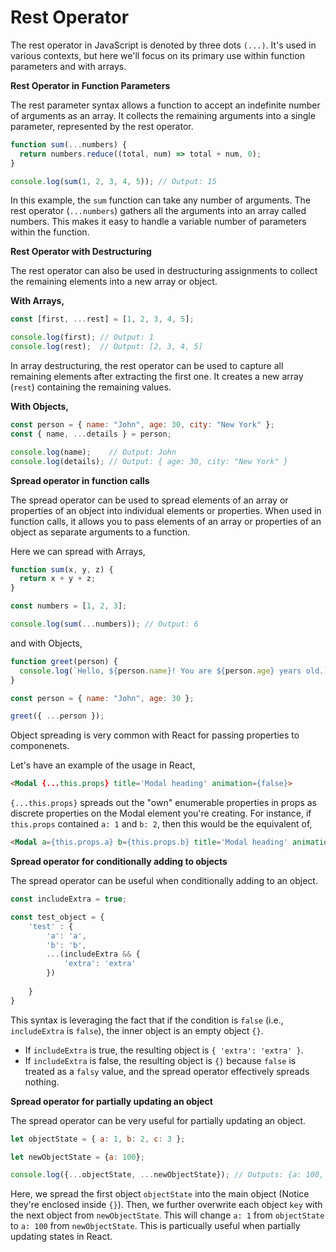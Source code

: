 # Rest Operator

The rest operator in JavaScript is denoted by three dots `(...)`. It's used in various contexts, but here we'll focus on its primary use within function parameters and with arrays.

**Rest Operator in Function Parameters**

The rest parameter syntax allows a function to accept an indefinite number of arguments as an array. It collects the remaining arguments into a single parameter, represented by the rest operator.

```JavaScript
function sum(...numbers) {
  return numbers.reduce((total, num) => total + num, 0);
}

console.log(sum(1, 2, 3, 4, 5)); // Output: 15
```

In this example, the `sum` function can take any number of arguments. The rest operator (`...numbers`) gathers all the arguments into an array called numbers. This makes it easy to handle a variable number of parameters within the function.

**Rest Operator with Destructuring**

The rest operator can also be used in destructuring assignments to collect the remaining elements into a new array or object.


**With Arrays,**


```JavaScript
const [first, ...rest] = [1, 2, 3, 4, 5];

console.log(first); // Output: 1
console.log(rest);  // Output: [2, 3, 4, 5]
```

In array destructuring, the rest operator can be used to capture all remaining elements after extracting the first one. It creates a new array (`rest`) containing the remaining values.

**With Objects,**

```JavaScript
const person = { name: "John", age: 30, city: "New York" };
const { name, ...details } = person;

console.log(name);    // Output: John
console.log(details); // Output: { age: 30, city: "New York" }
```

**Spread operator in function calls**

The spread operator can be used to spread elements of an array or properties of an object into individual elements or properties. When used in function calls, it allows you to pass elements of an array or properties of an object as separate arguments to a function.

Here we can spread with Arrays,

```JavaScript
function sum(x, y, z) {
  return x + y + z;
}

const numbers = [1, 2, 3];

console.log(sum(...numbers)); // Output: 6
```

and with Objects,

```JavaScript
function greet(person) {
  console.log(`Hello, ${person.name}! You are ${person.age} years old.`);
}

const person = { name: "John", age: 30 };

greet({ ...person });
```

Object spreading is very common with React for passing properties to componenets.

Let's have an example of the usage in React,

```HTML
<Modal {...this.props} title='Modal heading' animation={false}>
```

`{...this.props}` spreads out the "own" enumerable properties in props as discrete properties on the Modal element you're creating. For instance, if `this.props` contained `a: 1` and `b: 2`, then this would be the equivalent of,

```HTML
<Modal a={this.props.a} b={this.props.b} title='Modal heading' animation={false}>
```

**Spread operator for conditionally adding to objects**

The spread operator can be useful when conditionally adding to an object.

```JavaScript
const includeExtra = true;

const test_object = {
    'test' : {
        'a': 'a',
        'b': 'b',
        ...(includeExtra && {
            'extra': 'extra'
        })
        
    }
}
```

This syntax is leveraging the fact that if the condition is `false` (i.e., `includeExtra` is `false`), the inner object is an empty object `{}`.

- If `includeExtra` is true, the resulting object is `{ 'extra': 'extra' }`.
- If `includeExtra` is false, the resulting object is `{}` because `false` is treated as a `falsy` value, and the spread operator effectively spreads nothing.

**Spread operator for partially updating an object**

The spread operator can be very useful for partially updating an object.

```JavaScript
let objectState = { a: 1, b: 2, c: 3 };

let newObjectState = {a: 100};

console.log({...objectState, ...newObjectState}); // Outputs: {a: 100, b: 2, c: 3}
```

Here, we spread the first object `objectState` into the main object (Notice they're enclosed inside `{}`). Then, we further overwrite each object `key` with the next object from `newObjectState`. This will change `a: 1` from `objectState` to `a: 100` from `newObjectState`. This is particually useful when partially updating states in React.